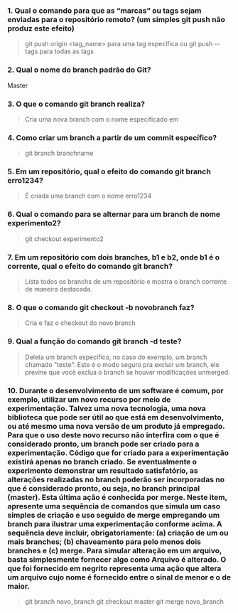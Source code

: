 ### 1. Qual o comando para que as “marcas” ou tags sejam enviadas para o repositório remoto? (um simples git push não produz este efeito)
> git push origin <tag_name> para uma tag específica
> ou
> git push --tags para todas as tags

### 2. Qual o nome do branch padrão do Git?
Master

### 3. O que o comando git branch <branchname> realiza?
> Cria uma nova branch com o nome especificado em <branchname>

### 4. Como criar um branch a partir de um commit específico?
> git branch branchname <sha1-of-commit>
	
### 5. Em um repositório, qual o efeito do comando git branch erro1234?
> É criada uma branch com o nome erro1234

### 6. Qual o comando para se alternar para um branch de nome experimento2?
> git checkout experimento2

### 7. Em um repositório com dois branches, b1 e b2, onde b1 é o corrente, qual o efeito do comando git branch?
> Lista todos os branchs de um repositório e mostra o branch corrente de maneira destacada.

### 8. O que o comando git checkout -b novobranch faz?
> Cria e faz o checkout do novo branch

### 9. Qual a função do comando git branch -d teste?
>Deleta um branch específico, no caso do exemplo, um branch chamado "teste".
>Este é o modo seguro pra excluir um branch, ele previne que você exclua o branch se houver modificações unmerged.

### 10. Durante o desenvolvimento de um software é comum, por exemplo, utilizar um novo recurso por meio de experimentação. Talvez uma nova tecnologia, uma nova biblioteca que pode ser útil ao que está em desenvolvimento, ou até mesmo uma nova versão de um produto já empregado. Para que o uso deste novo recurso não interfira com o que é considerado pronto, um branch pode ser criado para a experimentação. Código que for criado para a experimentação existirá apenas no branch criado. Se eventualmente o experimento demonstrar um resultado satisfatório, as alterações realizadas no branch poderão ser incorporadas no que é considerado pronto, ou seja, no branch principal (master). Esta última ação é conhecida por merge. Neste item, apresente uma sequência de comandos que simula um caso simples de criação e uso seguido de merge empregando um branch para ilustrar uma experimentação conforme acima. A sequência deve incluir, obrigatoriamente: (a) criação de um ou mais branches; (b) chaveamento para pelo menos dois branches e (c) merge. Para simular alteração em um arquivo, basta simplesmente fornecer algo como Arquivo <nome> é alterado. O que foi fornecido em negrito representa uma ação que altera um arquivo cujo nome é fornecido entre o sinal de menor e o de maior.

>	git branch novo_branch
>	git checkout master
>	git merge novo_branch

